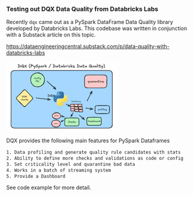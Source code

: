 ### Testing out DQX Data Quality from Databricks Labs

Recently `dqx` came out as a PySpark DataFrame Data Quality library developed by
Databricks Labs. This codebase was written in conjunction with a Substack
article on this topic.

https://dataengineeringcentral.substack.com/p/data-quality-with-databricks-labs

<img src="https://github.com/danielbeach/dqxDatabricksDataQuality/blob/main/imgs/dqx.png" width="300">

DQX provides the following main features for PySpark Dataframes

```
1. Data profiling and generate quality rule candidates with stats
2. Ability to define more checks and validations as code or config
3. Set criticality level and quarantine bad data
4. Works in a batch of streaming system
5. Provide a Dashboard
```

See code example for more detail.
